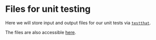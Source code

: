 # Files for unit testing

Here we will store input and output files for our unit tests via [`testthat`](https://testthat.r-lib.org).

The files are also accessible [here](https://drive.google.com/open?id=1JR88_2W9vQONJ1x8Hx0WLoF4OtIXkVL7).

